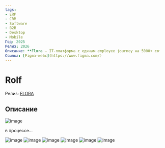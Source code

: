 ```yaml
---
tags:
- ERP
- CRM
- Software
- B2B
- Desktop
- Mobile
Год: 2025
Релиз: 2026
Описание: **Flora — IT-платформа с единым employee journey на 5000+ сотрудников и 12000+ устройств с рабочими столами**
Ссылка: [Figma-кейс](https://www.figma.com/)
---
```


# Rolf

Релиз: [FLORA](https://www.rolftech.ru/flora)

## Описание

![image](https://github.com/user-attachments/assets/58e7a3d4-693e-4abb-9157-1ba3cfede69b)


в процессе...

![image](https://github.com/user-attachments/assets/12354cf8-5d78-4cc6-b35e-ac8f97f30abb)
![image](https://github.com/user-attachments/assets/4fc6f356-36a0-4a29-859c-04d61ea47b91)
![image](https://github.com/user-attachments/assets/2c916d92-97f7-4b7e-8ef7-4cbc589c5b72)
![image](https://github.com/user-attachments/assets/56ac7051-5c05-4b12-b5be-7f634b983fd6)
![image](https://github.com/user-attachments/assets/36c1a1f7-bf5c-4638-b1e7-e1271381a0f4)
![image](https://github.com/user-attachments/assets/812fd846-beec-4c2b-9e3b-192bef032526)
